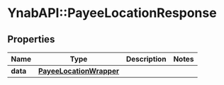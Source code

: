 # YnabAPI::PayeeLocationResponse

## Properties
Name | Type | Description | Notes
------------ | ------------- | ------------- | -------------
**data** | [**PayeeLocationWrapper**](PayeeLocationWrapper.md) |  | 


